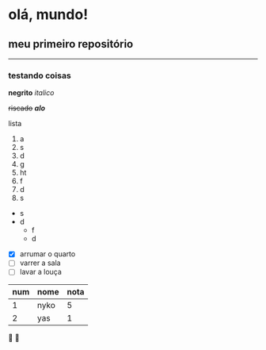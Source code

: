 # olá, mundo!
## meu primeiro repositório 
***
### testando coisas
**negrito**
*italico*

~~riscado~~
**_alo_**

lista
1. a
2. s
3. d
4. g
  5. ht
  6. f
  7. d
  8. s

* s
* d
  * f
  * d

- [x] arrumar o quarto
- [ ] varrer a sala
- [ ] lavar a louça

num | nome | nota
---|---|---|
1|nyko|5 
2|yas|1

🤙
🥉
